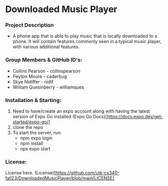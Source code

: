 # Downloaded Music Player

### Project Description
- A phone app that is able to play music that is locally
downloaded to a phone. It will contain features commonly seen in a typical music player, with
various additional features.


### Group Members & GitHub ID's:
- Collins Pearson - collinspearson
- Peyton Moore - caderbug
- Skye Nidiffer - nidif
- William Quesinberry - williamques


### Installation & Starting: 
1. Need to have/create an expo account along with having the latest version of Expo Go installed (Expo Go Docs)[https://docs.expo.dev/get-started/expo-go/]
2. clone the repo
3. To start the server, run:
     * npm expo login
     * npm install
     * npx expo start

### License:
License here. (License)[https://github.com/utk-cs340-fall23/DownloadedMusicPlayer/blob/main/LICENSE]
